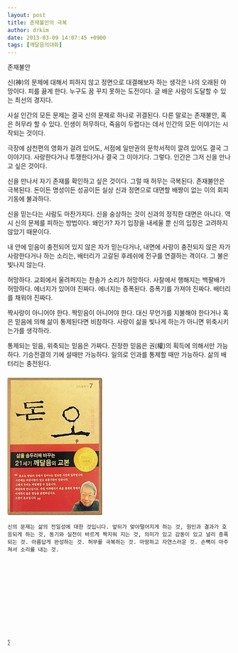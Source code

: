 ```yaml
---
layout: post
title: 존재불안의 극복
author: drkim
date: 2013-03-09 14:07:45 +0900
tags: [깨달음의대화]
---
```

존재불안 


  


신(神)의 문제에 대해서 피하지 않고 정면으로 대결해보자 하는 생각은 나의 오래된 야망이다. 피를 끓게 한다. 누구도 꿈 꾸지 못하는 도전이다. 글 배운 사람이 도달할 수 있는 최선의 경지다. 


  


사실 인간의 모든 문제는 결국 신의 문제로 하나로 귀결된다. 다른 말로는 존재불안, 혹은 허무라 할 수 있다. 인생이 허무하다, 죽음이 두렵다는 데서 인간의 모든 이야기는 시작되는 것이다. 


  


극장에 삼천편의 영화가 걸려 있어도, 서점에 일만권의 문학서적이 깔려 있어도 결국 그 이야기다. 사랑한다거나 투쟁한다거나 결국 그 이야기다. 그렇다. 인간은 그저 신을 만나고 싶은 것이다. 


  


신을 만나서 자기 존재를 확인하고 싶은 것이다. 그럴 때 허무는 극복된다. 존재불안은 극복된다. 돈이든 명성이든 성공이든 실상 신과 정면으로 대면할 배짱이 없는 이의 회피기동에 불과하다. 


  


신을 믿는다는 사람도 마찬가지다. 신을 숭상하는 것이 신과의 정직한 대면은 아니다. 역시 신의 문제를 피하는 방법이다. 왜인가? 자기 입장을 내세울 뿐 신의 입장은 고려하지 않았기 때문이다. 


  


내 안에 믿음이 충전되어 있지 않은 자가 믿는다거나, 내면에 사랑이 충전되지 않은 자가 사랑한다거나 하는 소리는, 배터리가 고갈된 후레쉬에 전구를 연결하는 격이다. 그 불은 빛나지 않는다. 


  


허망하다. 교회에서 울려퍼지는 찬송가 소리가 허망하다. 사찰에서 행해지는 백팔배가 허망하다. 에너지가 있어야 진짜다. 에너지는 증폭된다. 증폭기를 가져야 진짜다. 배터리를 채워야 진짜다. 


  


짝사랑이 아니어야 한다. 짝믿음이 아니어야 한다. 대신 무언가를 지불해야 한다거나 혹은 믿음에 의해 삶이 통제된다면 비참하다. 사랑이 삶을 빛나게 하는가 아니면 위축시키는가를 생각하라. 


  


통제되는 믿음, 위축되는 믿음은 가짜다. 진정한 믿음은 권(權)의 획득에 의해서만 가능하다. 기승전결의 기에 설때만 가능하다. 일의로 인과를 통제할 때만 가능하다. 삶의 배터리는 충전된다. 


  




 ###


  





  ![](/files/attach/images/198/727/315/55.JPG) 
  
  
  
  
  
    신의 문제는 삶의 전일성에 대한 것입니다. 앞뒤가 맞아떨어지게 하는 것, 원인과 결과가 호응되게 하는 것, 동기와 실천이 바르게 짝지워 지는 것, 의미가 있고 감동이 있고 널리 증폭되는 것. 아름답게 완성하는 것. 허무를 극복하는 것. 마땅하고 자연스러운 것. 손뼉이 마주쳐서 소리를 내는 것.
  
  
  
  
  
  
  
  
  
  
  
  
    ∑ 
  
  
  
  
  
  
  
  
  
  
  
  
  
  
  
